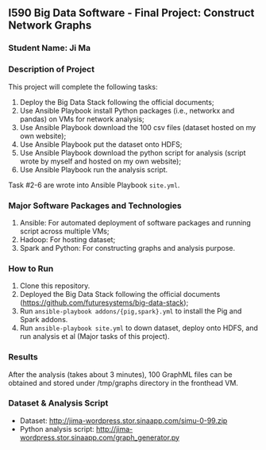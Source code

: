 ## I590 Big Data Software - Final Project: Construct Network Graphs

### Student Name: Ji Ma

### Description of Project

This project will complete the following tasks:

1. Deploy the Big Data Stack following the official documents;
2. Use Ansible Playbook install Python packages (i.e., networkx and pandas) on VMs for network analysis;
3. Use Ansible Playbook download the 100 csv files (dataset hosted on my own website);
4. Use Ansible Playbook put the dataset onto HDFS;
5. Use Ansible Playbook download the python script for analysis (script wrote by myself and hosted on my own website);
6. Use Ansible Playbook run the analysis script.

Task #2-6 are wrote into Ansible Playbook `site.yml`.

### Major Software Packages and Technologies
1. Ansible: For automated deployment of software packages and running script across multiple VMs;
2. Hadoop: For hosting dataset;
3. Spark and Python: For constructing graphs and analysis purpose.

### How to Run
1. Clone this repository.
2. Deployed the Big Data Stack following the official documents (https://github.com/futuresystems/big-data-stack);
3. Run `ansible-playbook addons/{pig,spark}.yml` to install the Pig and Spark addons.
4. Run `ansible-playbook site.yml` to down dataset, deploy onto HDFS, and run analysis et al (Major tasks of this project).

### Results
After the analysis (takes about 3 minutes), 100 GraphML files can be obtained and stored under /tmp/graphs directory in the fronthead VM.

### Dataset & Analysis Script
- Dataset: http://jima-wordpress.stor.sinaapp.com/simu-0-99.zip
- Python analysis script: http://jima-wordpress.stor.sinaapp.com/graph_generator.py
